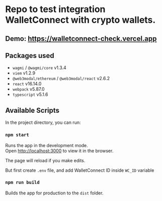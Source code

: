 # Repo to test integration WalletConnect with crypto wallets.

## Demo: https://walletconnect-check.vercel.app

## Packages used
 - `wagmi` / `@wagmi/core` v1.3.4
 - `viem` v1.2.9
 - `@web3modal/ethereum` / `@web3modal/react` v2.6.2
 - `react` v16.14.0
 - `webpack` v5.87.0
 - `typescript` v5.1.6

## Available Scripts

In the project directory, you can run:

### `npm start`

Runs the app in the development mode.\
Open [http://localhost:3000](http://localhost:3000) to view it in the browser.

The page will reload if you make edits.

But first create `.env` file, and add WalletConnect ID inside `WC_ID` variable

### `npm run build`

Builds the app for production to the `dist` folder.
